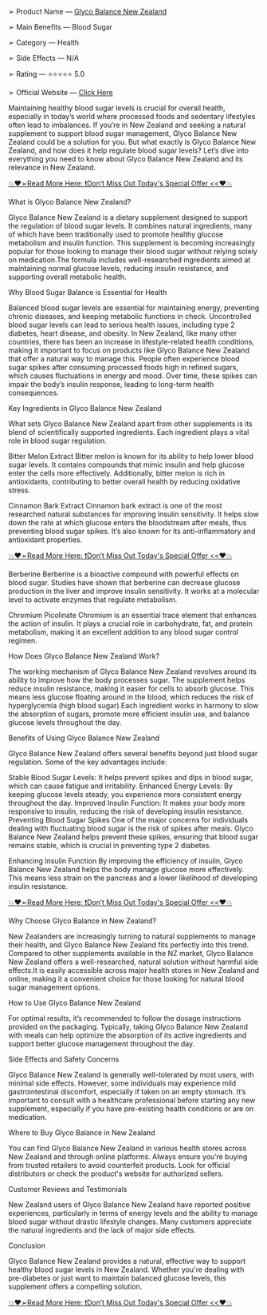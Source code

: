 ➢ Product Name — [Glyco Balance New Zealand](https://www.facebook.com/Glyco.Balance.New.Zealand/
) 

➢ Main Benefits — Blood Sugar 

➢ Category — Health 

➢ Side Effects — N/A

➢ Rating — ⭐⭐⭐⭐⭐ 5.0

➢ Official Website — [Click Here](https://supplementcarts.com/glyco-balance-nz-official/)


Maintaining healthy blood sugar levels is crucial for overall health, especially in today’s world where processed foods and sedentary lifestyles often lead to imbalances. If you’re in New Zealand and seeking a natural supplement to support blood sugar management, Glyco Balance New Zealand could be a solution for you. But what exactly is Glyco Balance New Zealand, and how does it help regulate blood sugar levels? Let’s dive into everything you need to know about Glyco Balance New Zealand and its relevance in New Zealand.


[💥❤️➢Read More Here: ❗Don’t Miss Out Today's Special Offer <<❤️💥
](https://supplementcarts.com/glyco-balance-nz-official/)


What is Glyco Balance New Zealand?

Glyco Balance New Zealand is a dietary supplement designed to support the regulation of blood sugar levels. It combines natural ingredients, many of which have been traditionally used to promote healthy glucose metabolism and insulin function. This supplement is becoming increasingly popular for those looking to manage their blood sugar without relying solely on medication.The formula includes well-researched ingredients aimed at maintaining normal glucose levels, reducing insulin resistance, and supporting overall metabolic health.

Why Blood Sugar Balance is Essential for Health

Balanced blood sugar levels are essential for maintaining energy, preventing chronic diseases, and keeping metabolic functions in check. Uncontrolled blood sugar levels can lead to serious health issues, including type 2 diabetes, heart disease, and obesity. In New Zealand, like many other countries, there has been an increase in lifestyle-related health conditions, making it important to focus on products like Glyco Balance New Zealand that offer a natural way to manage this.
People often experience blood sugar spikes after consuming processed foods high in refined sugars, which causes fluctuations in energy and mood. Over time, these spikes can impair the body’s insulin response, leading to long-term health consequences.

Key Ingredients in Glyco Balance New Zealand

What sets Glyco Balance New Zealand apart from other supplements is its blend of scientifically supported ingredients. Each ingredient plays a vital role in blood sugar regulation.

Bitter Melon Extract
Bitter melon is known for its ability to help lower blood sugar levels. It contains compounds that mimic insulin and help glucose enter the cells more effectively. Additionally, bitter melon is rich in antioxidants, contributing to better overall health by reducing oxidative stress.

Cinnamon Bark Extract
Cinnamon bark extract is one of the most researched natural substances for improving insulin sensitivity. It helps slow down the rate at which glucose enters the bloodstream after meals, thus preventing blood sugar spikes. It’s also known for its anti-inflammatory and antioxidant properties.


[💥❤️➢Read More Here: ❗Don’t Miss Out Today's Special Offer <<❤️💥
](https://supplementcarts.com/glyco-balance-nz-official/)


Berberine
Berberine is a bioactive compound with powerful effects on blood sugar. Studies have shown that berberine can decrease glucose production in the liver and improve insulin sensitivity. It works at a molecular level to activate enzymes that regulate metabolism.

Chromium Picolinate
Chromium is an essential trace element that enhances the action of insulin. It plays a crucial role in carbohydrate, fat, and protein metabolism, making it an excellent addition to any blood sugar control regimen.

How Does Glyco Balance New Zealand Work?

The working mechanism of Glyco Balance New Zealand revolves around its ability to improve how the body processes sugar. The supplement helps reduce insulin resistance, making it easier for cells to absorb glucose. This means less glucose floating around in the blood, which reduces the risk of hyperglycemia (high blood sugar).Each ingredient works in harmony to slow the absorption of sugars, promote more efficient insulin use, and balance glucose levels throughout the day.

Benefits of Using Glyco Balance New Zealand

Glyco Balance New Zealand offers several benefits beyond just blood sugar regulation. Some of the key advantages include:

Stable Blood Sugar Levels: It helps prevent spikes and dips in blood sugar, which can cause fatigue and irritability.
Enhanced Energy Levels: By keeping glucose levels steady, you experience more consistent energy throughout the day.
Improved Insulin Function: It makes your body more responsive to insulin, reducing the risk of developing insulin resistance.
Preventing Blood Sugar Spikes
One of the major concerns for individuals dealing with fluctuating blood sugar is the risk of spikes after meals. Glyco Balance New Zealand helps prevent these spikes, ensuring that blood sugar remains stable, which is crucial in preventing type 2 diabetes.

Enhancing Insulin Function
By improving the efficiency of insulin, Glyco Balance New Zealand helps the body manage glucose more effectively. This means less strain on the pancreas and a lower likelihood of developing insulin resistance.


[💥❤️➢Read More Here: ❗Don’t Miss Out Today's Special Offer <<❤️💥
](https://supplementcarts.com/glyco-balance-nz-official/)


Why Choose Glyco Balance in New Zealand?

New Zealanders are increasingly turning to natural supplements to manage their health, and Glyco Balance New Zealand fits perfectly into this trend. Compared to other supplements available in the NZ market, Glyco Balance New Zealand offers a well-researched, natural solution without harmful side effects.It is easily accessible across major health stores in New Zealand and online, making it a convenient choice for those looking for natural blood sugar management options.

How to Use Glyco Balance New Zealand

For optimal results, it’s recommended to follow the dosage instructions provided on the packaging. Typically, taking Glyco Balance New Zealand with meals can help optimize the absorption of its active ingredients and support better glucose management throughout the day.

Side Effects and Safety Concerns

Glyco Balance New Zealand is generally well-tolerated by most users, with minimal side effects. However, some individuals may experience mild gastrointestinal discomfort, especially if taken on an empty stomach. It’s important to consult with a healthcare professional before starting any new supplement, especially if you have pre-existing health conditions or are on medication.

Where to Buy Glyco Balance in New Zealand

You can find Glyco Balance New Zealand in various health stores across New Zealand and through online platforms. Always ensure you’re buying from trusted retailers to avoid counterfeit products. Look for official distributors or check the product's website for authorized sellers.

Customer Reviews and Testimonials

New Zealand users of Glyco Balance New Zealand have reported positive experiences, particularly in terms of energy levels and the ability to manage blood sugar without drastic lifestyle changes. Many customers appreciate the natural ingredients and the lack of major side effects.

Conclusion

Glyco Balance New Zealand provides a natural, effective way to support healthy blood sugar levels in New Zealand. Whether you're dealing with pre-diabetes or just want to maintain balanced glucose levels, this supplement offers a compelling solution.


[💥❤️➢Read More Here: ❗Don’t Miss Out Today's Special Offer <<❤️💥](https://supplementcarts.com/glyco-balance-nz-official/)

